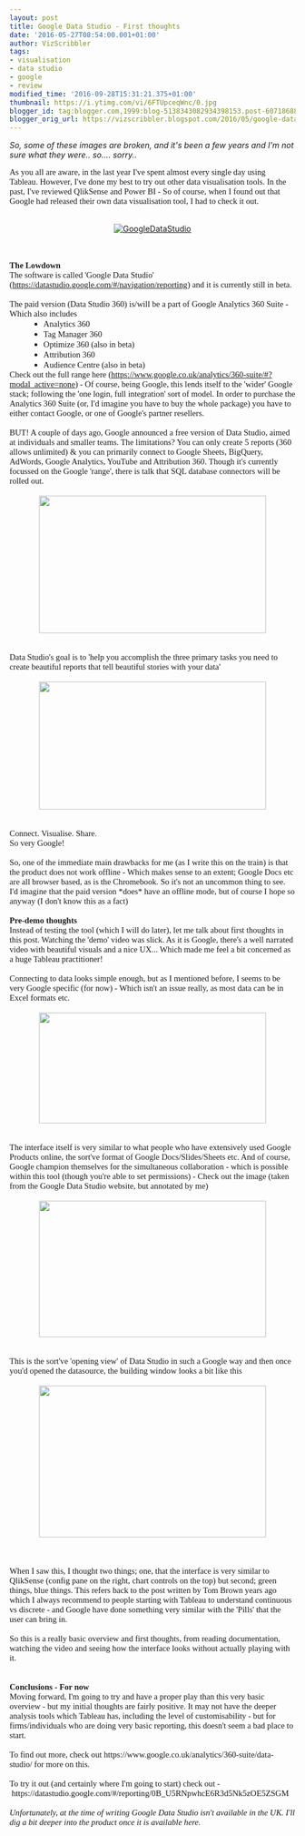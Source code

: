 ```yaml
---
layout: post
title: Google Data Studio - First thoughts
date: '2016-05-27T08:54:00.001+01:00'
author: VizScribbler
tags:
- visualisation
- data studio
- google
- review
modified_time: '2016-09-28T15:31:21.375+01:00'
thumbnail: https://i.ytimg.com/vi/6FTUpceqWnc/0.jpg
blogger_id: tag:blogger.com,1999:blog-5138343082934398153.post-6071868858610675818
blogger_orig_url: https://vizscribbler.blogspot.com/2016/05/google-data-studio-part-1-first-thoughts.html
---
```

<i>So, some of these images are broken, and it's been a few years and I'm not sure what they were.. so.... sorry..</i>
<div style="font-family: &quot;Calibri Light&quot;; font-size: 20.0pt; margin: 0in;"><span style="font-family: &quot;calibri&quot;; font-size: 11pt;">As you all are aware, in the last year I've spent almost every single day using Tableau. However, I've done my best to try out other data visualisation tools. In the past, I've reviewed QlikSense and Power BI - So of course, when I found out that Google had released their own data visualisation tool, I had to check it out.</span></div><div style="font-family: Calibri; font-size: 11.0pt; margin: 0in;"><br /></div><div class="separator" style="clear: both; text-align: center;">
  
  [![GoogleDataStudio](http://img.youtube.com/vi/6FTUpceqWnc/0.jpg)](https://www.youtube.com/watch?v=6FTUpceqWnc "GoogleDataStudio")
 
  </div><div style="font-family: Calibri; font-size: 11.0pt; margin: 0in;"><br /></div><div style="font-family: Calibri; font-size: 11.0pt; margin: 0in;"><br /></div><div style="font-family: Calibri; font-size: 11.0pt; margin: 0in;"><span style="font-weight: bold;">The Lowdown</span></div><div style="font-family: Calibri; font-size: 11.0pt; margin: 0in;">The software is called 'Google Data Studio' (<a href="https://datastudio.google.com/#/navigation/reporting">https://datastudio.google.com/#/navigation/reporting</a>) and it is currently still in beta. </div><div style="font-family: Calibri; font-size: 11.0pt; margin: 0in;"><br /></div><div style="font-family: Calibri; font-size: 11.0pt; margin: 0in;">The paid version (Data Studio 360) is/will be a part of Google Analytics 360 Suite - Which also includes </div><ul style="direction: ltr; margin-bottom: 0in; margin-left: .375in; margin-top: 0in; unicode-bidi: embed;" type="disc"><li style="margin-bottom: 0; margin-top: 0; vertical-align: middle;"><span style="font-family: &quot;calibri&quot;; font-size: 11.0pt;">Analytics 360</span></li><li style="margin-bottom: 0; margin-top: 0; vertical-align: middle;"><span style="font-family: &quot;calibri&quot;; font-size: 11.0pt;">Tag Manager 360</span></li><li style="margin-bottom: 0; margin-top: 0; vertical-align: middle;"><span style="font-family: &quot;calibri&quot;; font-size: 11.0pt;">Optimize 360 (also in beta)</span></li><li style="margin-bottom: 0; margin-top: 0; vertical-align: middle;"><span style="font-family: &quot;calibri&quot;; font-size: 11.0pt;">Attribution 360</span></li><li style="margin-bottom: 0; margin-top: 0; vertical-align: middle;"><span style="font-family: &quot;calibri&quot;; font-size: 11.0pt;">Audience Centre (also in      beta)</span></li></ul><div style="font-family: Calibri; font-size: 11.0pt; margin: 0in;">Check out the full range here (<a href="https://www.google.co.uk/analytics/360-suite/#?modal_active=none">https://www.google.co.uk/analytics/360-suite/#?modal_active=none</a>) - Of course, being Google, this lends itself to the 'wider' Google stack; following the 'one login, full integration' sort of model. In order to purchase the Analytics 360 Suite (or, I'd imagine you have to buy the whole package) you have to either contact Google, or one of Google's partner resellers.</div><div style="font-family: Calibri; font-size: 11.0pt; margin: 0in;"><br /></div><div style="font-family: Calibri; font-size: 11.0pt; margin: 0in;">BUT! A couple of days ago, Google announced a free version of Data Studio, aimed at individuals and smaller teams. The limitations? You can only create 5 reports (360 allows unlimited) &amp; you can primarily connect to Google Sheets, BigQuery, AdWords, Google Analytics, YouTube and Attribution 360. Though it's currently focussed on the Google 'range', there is talk that SQL database connectors will be rolled out.</div><div style="font-family: Calibri; font-size: 11.0pt; margin: 0in;"><br /></div><div class="separator" style="clear: both; text-align: center;"><a href="https://4.bp.blogspot.com/-TvF3NvFkNCQ/V0f7wHZvQvI/AAAAAAAAA5c/qJkBxmeMcDcNDB4fvgqpsLrdfj9MzammQCLcB/s1600/G1.png" imageanchor="1" style="margin-left: 1em; margin-right: 1em;"><img border="0" height="242" src="https://4.bp.blogspot.com/-TvF3NvFkNCQ/V0f7wHZvQvI/AAAAAAAAA5c/qJkBxmeMcDcNDB4fvgqpsLrdfj9MzammQCLcB/s400/G1.png" width="400" /></a></div><div style="font-family: Calibri; font-size: 11.0pt; margin: 0in;"><br /></div><div style="margin: 0in;"></div><div style="font-family: Calibri; font-size: 11.0pt; margin: 0in;"><br />Data Studio's goal is to 'help you accomplish the three primary tasks you need to create beautiful reports that tell beautiful stories with your data'</div><div style="font-family: Calibri; font-size: 11.0pt; margin: 0in;"><br /></div><div class="separator" style="clear: both; text-align: center;"><a href="https://2.bp.blogspot.com/-i7Kau_PLvl8/V0f7zb1DsrI/AAAAAAAAA5g/UQPAsUTnbvYIjiWCKty0_-LXzti3Yy9egCLcB/s1600/G2.png" imageanchor="1" style="margin-left: 1em; margin-right: 1em;"><img border="0" height="225" src="https://2.bp.blogspot.com/-i7Kau_PLvl8/V0f7zb1DsrI/AAAAAAAAA5g/UQPAsUTnbvYIjiWCKty0_-LXzti3Yy9egCLcB/s400/G2.png" width="400" /></a></div><div style="margin: 0in;"><br /></div><div style="font-family: Calibri; font-size: 11.0pt; margin: 0in;"><br /></div><div style="font-family: Calibri; font-size: 11.0pt; margin: 0in;">Connect. Visualise. Share. </div><div style="font-family: Calibri; font-size: 11.0pt; margin: 0in;">So very Google!</div><div style="font-family: Calibri; font-size: 11.0pt; margin: 0in;"><br /></div><div style="font-family: Calibri; font-size: 11.0pt; margin: 0in;">So, one of the immediate main drawbacks for me (as I write this on the train) is that the product does not work offline - Which makes sense to an extent; Google Docs etc are all browser based, as is the Chromebook. So it's not an uncommon thing to see. I'd imagine that the paid version *does* have an offline mode, but of course I hope so anyway (I don't know this as a fact)</div><div style="font-family: Calibri; font-size: 11.0pt; margin: 0in;"><br /></div><div style="font-family: Calibri; font-size: 11.0pt; margin: 0in;"><span style="font-weight: bold;">Pre-demo thoughts</span></div><div style="font-family: Calibri; font-size: 11.0pt; margin: 0in;">Instead of testing the tool (which I will do later), let me talk about first thoughts in this post. Watching the 'demo' video was slick. As it is Google, there's a well narrated video with beautiful visuals and a nice UX... Which made me feel a bit concerned as a huge Tableau practitioner! </div><div style="font-family: Calibri; font-size: 11.0pt; margin: 0in;"><br /></div><div style="font-family: Calibri; font-size: 11.0pt; margin: 0in;">Connecting to data looks simple enough, but as I mentioned before, I seems to be very Google specific (for now) - Which isn't an issue really, as most data can be in Excel formats etc. </div><div style="font-family: Calibri; font-size: 11.0pt; margin: 0in;"><br /></div><div class="separator" style="clear: both; text-align: center;"><a href="https://4.bp.blogspot.com/-K3nEL1IxWyM/V0f77_NC2ZI/AAAAAAAAA5k/4u_5an9sGosw47i0MLXQq-aWyp4FiyyLACLcB/s1600/G3.png" imageanchor="1" style="margin-left: 1em; margin-right: 1em;"><img border="0" height="195" src="https://4.bp.blogspot.com/-K3nEL1IxWyM/V0f77_NC2ZI/AAAAAAAAA5k/4u_5an9sGosw47i0MLXQq-aWyp4FiyyLACLcB/s400/G3.png" width="400" /></a></div><div style="font-family: Calibri; font-size: 11.0pt; margin: 0in;"><br /></div><div style="font-family: Calibri; font-size: 11.0pt; margin: 0in;"><br /></div><div style="font-family: Calibri; font-size: 11.0pt; margin: 0in;">The interface itself is very similar to what people who have extensively used Google Products online, the sort've format of Google Docs/Slides/Sheets etc. And of course, Google champion themselves for the simultaneous collaboration - which is possible within this tool (though you're able to set permissions) - Check out the image (taken from the Google Data Studio website, but annotated by me)</div><div style="font-family: Calibri; font-size: 11.0pt; margin: 0in;"><br /></div><div class="separator" style="clear: both; text-align: center;"><a href="https://1.bp.blogspot.com/-A1HYIuCU_pM/V0f7-CWVUOI/AAAAAAAAA5o/QSzcf477YuYMW3atI1w7G-7esHzw66UrgCLcB/s1600/G4.png" imageanchor="1" style="margin-left: 1em; margin-right: 1em;"><img border="0" height="240" src="https://1.bp.blogspot.com/-A1HYIuCU_pM/V0f7-CWVUOI/AAAAAAAAA5o/QSzcf477YuYMW3atI1w7G-7esHzw66UrgCLcB/s400/G4.png" width="400" /></a></div><div style="margin: 0in;"><br /></div><div style="font-family: Calibri; font-size: 11.0pt; margin: 0in;"><br /></div><div style="font-family: Calibri; font-size: 11.0pt; margin: 0in;">This is the sort've 'opening view' of Data Studio in such a Google way and then once you'd opened the datasource, the building window looks a bit like this</div><div style="font-family: Calibri; font-size: 11.0pt; margin: 0in;"><br /></div><div class="separator" style="clear: both; text-align: center;"><a href="https://2.bp.blogspot.com/-sP8_6T6_jLY/V0f8CionwEI/AAAAAAAAA5s/G8zMb59ouEoSDdpUoy0KqGdralrEsY73ACLcB/s1600/G5.png" imageanchor="1" style="margin-left: 1em; margin-right: 1em;"><img border="0" height="267" src="https://2.bp.blogspot.com/-sP8_6T6_jLY/V0f8CionwEI/AAAAAAAAA5s/G8zMb59ouEoSDdpUoy0KqGdralrEsY73ACLcB/s400/G5.png" width="400" /></a></div><div style="margin: 0in;"><br /></div><div style="font-family: Calibri; font-size: 11.0pt; margin: 0in;"><br /></div><br /><div style="font-family: Calibri; font-size: 11.0pt; margin: 0in;">When I saw this, I thought two things; one, that the interface is very similar to QlikSense (config pane on the right, chart controls on the top) but second; green things, blue things. This refers back to the post written by Tom Brown years ago which I always recommend to people starting with Tableau to understand continuous vs discrete - and Google have done something very similar with the 'Pills' that the user can bring in.</div><div style="font-family: Calibri; font-size: 11.0pt; margin: 0in;"><br /></div><div style="font-family: Calibri; font-size: 11.0pt; margin: 0in;">So this is a really basic overview and first thoughts, from reading documentation, watching the video and seeing how the interface looks without actually playing with it.</div><div style="font-family: Calibri; font-size: 11.0pt; margin: 0in;"><br /></div><div style="font-family: Calibri; font-size: 11.0pt; margin: 0in;"><br /></div><div style="font-family: Calibri; font-size: 11.0pt; margin: 0in;"><b>Conclusions - For now</b></div><div style="font-family: Calibri; font-size: 11.0pt; margin: 0in;">Moving forward, I'm going to try and have a proper play than this very basic overview - but my initial thoughts are fairly positive. It may not have the deeper analysis tools which Tableau has, including the level of customisability - but for firms/individuals who are doing very basic reporting, this doesn't seem a bad place to start.</div><div style="font-family: Calibri; font-size: 11.0pt; margin: 0in;"><br /></div><div style="font-family: Calibri; font-size: 11.0pt; margin: 0in;">To find out more, check out&nbsp;https://www.google.co.uk/analytics/360-suite/data-studio/ for more on this.</div><div style="font-family: Calibri; font-size: 11.0pt; margin: 0in;"><br /></div><div style="font-family: Calibri; font-size: 11.0pt; margin: 0in;">To try it out (and certainly where I'm going to start) check out -&nbsp;<span style="font-size: 14.6667px;">https://datastudio.google.com/#/reporting/0B_U5RNpwhcE6R3d5Nk5zOE5ZSGM</span></div><div style="font-family: Calibri; font-size: 11.0pt; margin: 0in;"><br /></div><div style="font-family: Calibri; font-size: 11.0pt; margin: 0in;"><i>Unfortunately, at the time of writing Google Data Studio isn't available in the UK. I'll dig a bit deeper into the product once it is available here.</i></div>

